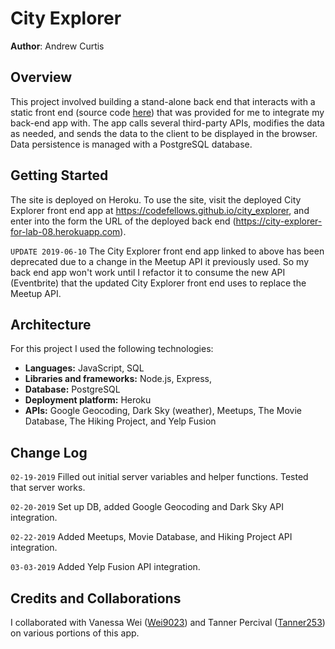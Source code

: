 # City Explorer

**Author**: Andrew Curtis

## Overview

This project involved building a stand-alone back end that interacts with a static front end (source code [here](https://github.com/codefellows/seattle-301d44/tree/master/city-explorer-front-end)) that was provided for me to integrate my back-end app with. The app calls several third-party APIs, modifies the data as needed, and sends the data to the client to be displayed in the browser. Data persistence is managed with a PostgreSQL database.

## Getting Started

The site is deployed on Heroku. To use the site, visit the deployed City Explorer front end app at https://codefellows.github.io/city_explorer, and enter into the form the URL of the deployed back end (https://city-explorer-for-lab-08.herokuapp.com).

`UPDATE 2019-06-10` The City Explorer front end app linked to above has been deprecated due to a change in the Meetup API it previously used. So my back end app won't work until I refactor it to consume the new API (Eventbrite) that the updated City Explorer front end uses to replace the Meetup API. 

## Architecture

For this project I used the following technologies: 

* **Languages:** JavaScript, SQL
* **Libraries and frameworks:** Node.js, Express, 
* **Database:** PostgreSQL
* **Deployment platform:** Heroku
* **APIs:** Google Geocoding, Dark Sky (weather), Meetups, The Movie Database, The Hiking Project, and Yelp Fusion

## Change Log

`02-19-2019` Filled out initial server variables and helper functions. Tested that server works.

`02-20-2019` Set up DB, added Google Geocoding and Dark Sky API integration.

`02-22-2019` Added Meetups, Movie Database, and Hiking Project API integration.

`03-03-2019` Added Yelp Fusion API integration.

## Credits and Collaborations

I collaborated with Vanessa Wei ([Wei9023](https://github.com/Wei9023)) and Tanner Percival ([Tanner253](https://github.com/Tanner253)) on various portions of this app. 
